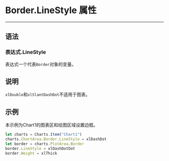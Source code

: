 # Border.LineStyle 属性
            
---

## 语法

### 表达式.LineStyle

表达式一个代表`Border`对象的变量。

## 说明

`xlDouble`和`xlSlantDashDot`不适用于图表。

## 示例

本示例为Chart1的图表区和绘图区域设置边框。

```javascript
let charts = Charts.Item("Chart1")
charts.ChartArea.Border.LineStyle = xlDashDot
let border = charts.PlotArea.Border
border.LineStyle = xlDashDotDot
border.Weight = xlThick
```
